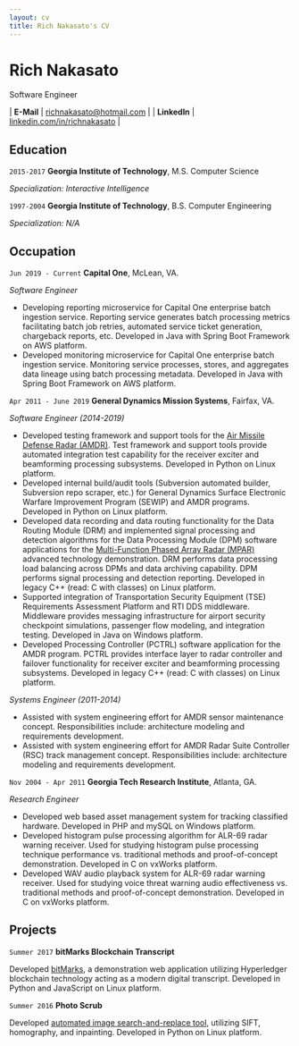 ```yaml
---
layout: cv
title: Rich Nakasato's CV
---
```


# Rich Nakasato

Software Engineer

| __E-Mail__   | [richnakasato@hotmail.com](mailto:richnakasato@hotmail.com)          |
| __LinkedIn__ | [linkedin.com/in/richnakasato](https://linkedin.com/in/richnakasato) |


## Education

`2015-2017`
__Georgia Institute of Technology__, M.S. Computer Science

_Specialization: Interactive Intelligence_

`1997-2004`
__Georgia Institute of Technology__, B.S. Computer Engineering

_Specialization: N/A_


## Occupation

`Jun 2019 - Current`
__Capital One__, McLean, VA.

_Software Engineer_

- Developing reporting microservice for Capital One enterprise batch ingestion service. Reporting service generates batch processing metrics facilitating batch job retries, automated service ticket generation, chargeback reports, etc. Developed in Java with Spring Boot Framework on AWS platform.
- Developed monitoring microservice for Capital One enterprise batch ingestion service. Monitoring service processes, stores, and aggregates data lineage using batch processing metadata. Developed in Java with Spring Boot Framework on AWS platform.


`Apr 2011 - June 2019`
__General Dynamics Mission Systems__, Fairfax, VA.

_Software Engineer (2014-2019)_

- Developed testing framework and support tools for the [Air Missile Defense Radar (AMDR)](https://www.raytheon.com/capabilities/products/amdr). Test framework and support tools provide automated integration test capability for the receiver exciter and beamforming processing subsystems.  Developed in Python on Linux platform.
- Developed internal build/audit tools (Subversion automated builder, Subversion repo scraper, etc.) for General Dynamics Surface Electronic Warfare Improvement Program (SEWIP) and AMDR programs. Developed in Python on Linux platform.
- Developed data recording and data routing functionality for the Data Routing Module (DRM) and implemented signal processing and detection algorithms for the Data Processing Module (DPM) software applications for the [Multi-Function Phased Array Radar (MPAR)](https://www.nssl.noaa.gov/tools/radar/atd/) advanced technology demonstration. DRM performs data processing load balancing across DPMs and data archiving capability. DPM performs signal processing and detection reporting. Developed in legacy C++ (read: C with classes) on Linux platform.
- Supported integration of Transportation Security Equipment (TSE) Requirements Assessment Platform and RTI DDS middleware. Middleware provides messaging infrastructure for airport security checkpoint simulations, passenger flow modeling, and integration testing. Developed in Java on Windows platform.
- Developed Processing Controller (PCTRL) software application for the AMDR program. PCTRL provides interface layer to radar controller and failover functionality for receiver exciter and beamforming processing subsystems. Developed in legacy C++ (read: C with classes) on Linux platform.

_Systems Engineer (2011-2014)_

- Assisted with system engineering effort for AMDR sensor maintenance concept. Responsibilities include: architecture modeling and requirements development.
- Assisted with system engineering effort for AMDR Radar Suite Controller (RSC) track management concept. Responsibilities include: architecture modeling and requirements development.


`Nov 2004 - Apr 2011`
__Georgia Tech Research Institute__, Atlanta, GA.

_Research Engineer_

- Developed web based asset management system for tracking classified hardware. Developed in PHP and mySQL on Windows platform.
- Developed histogram pulse processing algorithm for ALR-69 radar warning receiver. Used for studying histogram pulse processing technique performance vs. traditional methods and proof-of-concept demonstration. Developed in C on vxWorks platform.
- Developed WAV audio playback system for ALR-69 radar warning receiver. Used for studying voice threat warning audio effectiveness vs. traditional methods and proof-of-concept demonstration. Developed in C on vxWorks platform.


## Projects

`Summer 2017` __bitMarks Blockchain Transcript__

Developed [bitMarks](https://youtu.be/hWApEBhrqS4), a demonstration web application utilizing Hyperledger blockchain technology acting as a modern digital transcript. Developed in Python and JavaScript on Linux platform.


`Summer 2016` __Photo Scrub__

Developed [automated image search-and-replace tool](https://goo.gl/xjVtjF), utilizing SIFT, homography, and inpainting. Developed in Python on Linux platform.

